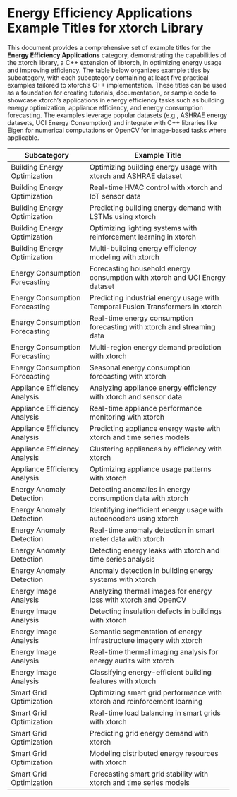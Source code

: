 # Energy Efficiency Applications Example Titles for xtorch Library

This document provides a comprehensive set of example titles for the **Energy Efficiency Applications** category, demonstrating the capabilities of the xtorch library, a C++ extension of libtorch, in optimizing energy usage and improving efficiency. The table below organizes example titles by subcategory, with each subcategory containing at least five practical examples tailored to xtorch’s C++ implementation. These titles can be used as a foundation for creating tutorials, documentation, or sample code to showcase xtorch’s applications in energy efficiency tasks such as building energy optimization, appliance efficiency, and energy consumption forecasting. The examples leverage popular datasets (e.g., ASHRAE energy datasets, UCI Energy Consumption) and integrate with C++ libraries like Eigen for numerical computations or OpenCV for image-based tasks where applicable.

| **Subcategory**                     | **Example Title**                                                                 |
|-------------------------------------|-----------------------------------------------------------------------------------|
| Building Energy Optimization        | Optimizing building energy usage with xtorch and ASHRAE dataset                   |
| Building Energy Optimization        | Real-time HVAC control with xtorch and IoT sensor data                            |
| Building Energy Optimization        | Predicting building energy demand with LSTMs using xtorch                         |
| Building Energy Optimization        | Optimizing lighting systems with reinforcement learning in xtorch                 |
| Building Energy Optimization        | Multi-building energy efficiency modeling with xtorch                             |
| Energy Consumption Forecasting      | Forecasting household energy consumption with xtorch and UCI Energy dataset       |
| Energy Consumption Forecasting      | Predicting industrial energy usage with Temporal Fusion Transformers in xtorch     |
| Energy Consumption Forecasting      | Real-time energy consumption forecasting with xtorch and streaming data           |
| Energy Consumption Forecasting      | Multi-region energy demand prediction with xtorch                                 |
| Energy Consumption Forecasting      | Seasonal energy consumption forecasting with xtorch                               |
| Appliance Efficiency Analysis       | Analyzing appliance energy efficiency with xtorch and sensor data                 |
| Appliance Efficiency Analysis       | Real-time appliance performance monitoring with xtorch                            |
| Appliance Efficiency Analysis       | Predicting appliance energy waste with xtorch and time series models              |
| Appliance Efficiency Analysis       | Clustering appliances by efficiency with xtorch                                   |
| Appliance Efficiency Analysis       | Optimizing appliance usage patterns with xtorch                                   |
| Energy Anomaly Detection            | Detecting anomalies in energy consumption data with xtorch                        |
| Energy Anomaly Detection            | Identifying inefficient energy usage with autoencoders using xtorch               |
| Energy Anomaly Detection            | Real-time anomaly detection in smart meter data with xtorch                       |
| Energy Anomaly Detection            | Detecting energy leaks with xtorch and time series analysis                       |
| Energy Anomaly Detection            | Anomaly detection in building energy systems with xtorch                          |
| Energy Image Analysis               | Analyzing thermal images for energy loss with xtorch and OpenCV                   |
| Energy Image Analysis               | Detecting insulation defects in buildings with xtorch                             |
| Energy Image Analysis               | Semantic segmentation of energy infrastructure imagery with xtorch                |
| Energy Image Analysis               | Real-time thermal imaging analysis for energy audits with xtorch                  |
| Energy Image Analysis               | Classifying energy-efficient building features with xtorch                        |
| Smart Grid Optimization             | Optimizing smart grid performance with xtorch and reinforcement learning          |
| Smart Grid Optimization             | Real-time load balancing in smart grids with xtorch                               |
| Smart Grid Optimization             | Predicting grid energy demand with xtorch                                         |
| Smart Grid Optimization             | Modeling distributed energy resources with xtorch                                 |
| Smart Grid Optimization             | Forecasting smart grid stability with xtorch and time series models               |